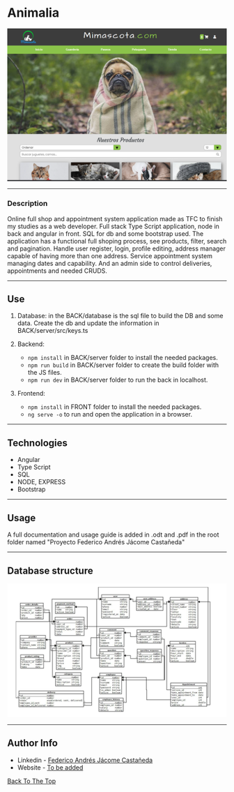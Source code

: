 # Animalia

![Project Image](./main_img.png)

---

### Description
Online full shop and appointment system application made as TFC to finish my studies as a web developer.
Full stack Type Script application, node in back and angular in front. SQL for db and some bootstrap used.
The application has a functional full shoping process, see products, filter, search and pagination. Handle user register, login, profile editing, address manager capable of having more than one address. Service appointment system managing dates and capability.
And an admin side to control deliveries, appointments and needed CRUDS.


---

## Use

1. Database: in the BACK/database is the sql file to build the DB and some data. Create the db and update the information in BACK/server/src/keys.ts

2. Backend:
    * ```npm install``` in BACK/server folder to install the needed packages.
    * ```npm run build``` in BACK/server folder to create the build folder with the JS files.
    * ```npm run dev``` in BACK/server folder to run the back in localhost.

3. Frontend:
    * ```npm install``` in FRONT folder to install the needed packages.
    * ```ng serve -o``` to run and open the application in a browser.
---

## Technologies

- Angular
- Type Script
- SQL
- NODE, EXPRESS
- Bootstrap


---

## Usage

A full documentation and usage guide is added in .odt and .pdf in the root folder named "Proyecto Federico Andrés Jácome Castañeda"

---

## Database structure
![Project Image](./database_structure.png)

---

## Author Info

- Linkedin - [Federico Andrés Jácome Castañeda](https://www.linkedin.com/in/federicojacome/)
- Website - [To be added](https://github.com/federocky)

[Back To The Top](#read-me-template)
